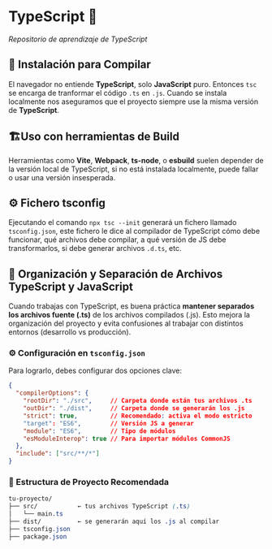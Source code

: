 # TypeScript 💙
*Repositorio de aprendizaje de TypeScript*

## 🚀 Instalación para Compilar
El navegador no entiende **TypeScript**, solo **JavaScript** puro. Entonces `tsc` se encarga de tranformar el código `.ts` en `.js`.
Cuando se instala localmente nos aseguramos que el proyecto siempre use la misma versión de **TypeScript**.


## 🏗️Uso con herramientas de Build
Herramientas como **Vite**, **Webpack**, **ts-node**, o **esbuild** suelen depender de la versión local de TypeScript, si no está instalada localmente, puede fallar o usar una versión insesperada.


## ⚙️ Fichero tsconfig
Ejecutando el comando `npx tsc --init` generará un fichero llamado `tsconfig.json`, este fichero le dice al compilador de TypeScript cómo debe funcionar, qué archivos debe compilar, a qué versión de JS debe transformarlos, si debe generar archivos `.d.ts`, etc.

## 📁 Organización y Separación de Archivos TypeScript y JavaScript
Cuando trabajas con TypeScript, es buena práctica **mantener separados los archivos fuente (.ts)** de los archivos compilados (.js). Esto mejora la organización del proyecto y evita confusiones al trabajar con distintos entornos (desarrollo vs producción).

### ⚙️ Configuración en `tsconfig.json`

Para lograrlo, debes configurar dos opciones clave:

```json
{
  "compilerOptions": {
    "rootDir": "./src",     // Carpeta donde están tus archivos .ts
    "outDir": "./dist",     // Carpeta donde se generarán los .js
    "strict": true,         // Recomendado: activa el modo estricto
    "target": "ES6",        // Versión JS a generar
    "module": "ES6",        // Tipo de módulos
    "esModuleInterop": true // Para importar módulos CommonJS
  },
  "include": ["src/**/*"]
}

```

### 🧱 Estructura de Proyecto Recomendada
```css
tu-proyecto/
├── src/           ← tus archivos TypeScript (.ts)
│   └── main.ts
├── dist/          ← se generarán aquí los .js al compilar
├── tsconfig.json
├── package.json

```

## 